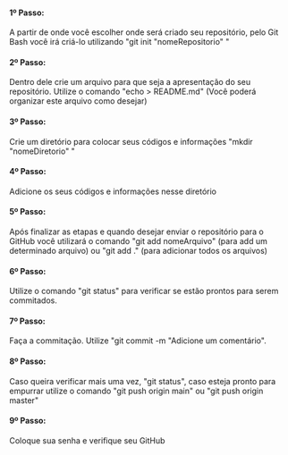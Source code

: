 ####  1º Passo:

A partir de onde você escolher onde será criado seu repositório, pelo Git Bash você irá criá-lo  utilizando "git init "nomeRepositorio" "



####  2º Passo:

Dentro dele crie um arquivo para que seja a apresentação do seu repositório. Utilize o comando "echo > README.md" (Você poderá organizar este arquivo como desejar)



####  3º Passo:

Crie um diretório para colocar seus códigos e informações "mkdir "nomeDiretorio" "



####  4º Passo:

Adicione os seus códigos e informações nesse diretório



####  5º Passo:

Após finalizar as etapas e quando desejar enviar o repositório para o GitHub você utilizará o comando "git add nomeArquivo" (para add um determinado arquivo) ou "git add ." (para adicionar todos os arquivos)



####  6º Passo:

Utilize o comando "git status" para verificar se estão prontos para serem commitados.



####  7º Passo:

Faça a commitação. Utilize "git commit -m "Adicione um comentário".



####  8º Passo:

Caso queira verificar mais uma vez, "git status", caso esteja pronto para empurrar utilize o comando "git push origin main" ou "git push origin master"



####  9º Passo:

Coloque sua senha e verifique seu GitHub